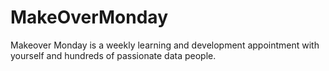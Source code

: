 # MakeOverMonday
Makeover Monday is a weekly learning and development appointment with yourself and hundreds of passionate data people.
